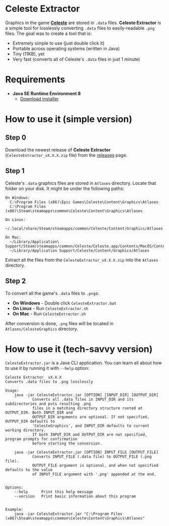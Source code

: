 Celeste Extractor
=======

Graphics in the game **[Celeste][0]** are stored in `.data` files. **Celeste Extractor** is a simple tool for losslessly converting `.data` files to easily-readable `.png` files. The goal was to create a tool that is:

  * Extremely simple to use (just double click it)
  * Portable across operating systems (written in Java)
  * Tiny (11KB), yet
  * Very fast (converts all of Celeste's `.data` files in just 1 minute)


Requirements
=======

  * **Java SE Runtime Environment 8**
    * [Download installer][2]


How to use it (simple version)
=======

Step 0
---

Download the newest release of **Celeste Extractor** (`CelesteExtractor_vX.X.X.zip` file) from the [releases][3] page.

Step 1
---

Celeste's `.data` graphics files are stored in `Atlases` directory. Locate that folder on your disk. It might be under the following paths:

```
On Windows:
  C:\Program Files (x86)\Epic Games\Celeste\Content\Graphics\Atlases
  C:\Program Files (x86)\Steam\steamapps\common\Celeste\Content\Graphics\Atlases

On Linux:
  ~/.local/share/Steam/steamapps/common/Celeste/Content/Graphics/Atlases

On Mac:
  ~/Library/Application\ Support/Steam/steamapps/common/Celeste/Celeste.app/Contents/MacOS/Content/Graphics/Atlases
  ~/Library/Application Support/Celeste/Content/Graphics/Atlases
```

Extract all the files from the `CelesteExtractor_vX.X.X.zip` into the `Atlases` directory.


Step 2
---

To convert all the game's `.data` files to `.png`s:

  * **On Windows** - Double click `CelesteExtractor.bat`
  * **On Linux** - Run `CelesteExtractor.sh`
  * **On Mac** - Run `CelesteExtractor.sh`

After conversion is done, `.png` files will be located in `Atlases/CelesteGraphics` directory.


How to use it (tech-savvy version)
=======

`CelesteExtractor.jar` is a Java CLI application. You can learn all about how to use it by running it with `--help` option:

```
Celeste Extractor  vX.X.X
Converts .data files to .png losslessly

Usage:
    java -jar CelesteExtractor.jar [OPTION] [INPUT_DIR] [OUTPUT_DIR]
            Converts all .data files in INPUT_DIR and its subdirectories and puts resulting .png
            files in a matching directory structure rooted at OUTPUT_DIR. Both INPUT_DIR and
            OUTPUT_DIR arguments are optional. If not specified, OUTPUT_DIR defaults to
            'CelesteGraphics', and INPUT_DIR defaults to current working directory.
            If both INPUT_DIR and OUTPUT_DIR are not specified, program prompts for confirmation
            before starting the conversion.

    java -jar CelesteExtractor.jar [OPTION] INPUT_FILE [OUTPUT_FILE]
            Converts INPUT_FILE (.data file) to OUTPUT_FILE (.png file).
            OUTPUT_FILE argument is optional, and when not specified defaults to the value
            of INPUT_FILE argument with '.png' appended at the end.


Options:
    --help      Print this help message
    --version   Print basic information about this program


Example:
    java -jar CelesteExtractor.jar "C:\Program Files (x86)\Steam\steamapps\common\Celeste\Content\Graphics\Atlases"
```


[0]: http://www.celestegame.com/
[2]: https://www.java.com/download
[3]: https://github.com/TeWu/CelesteExtractor/releases